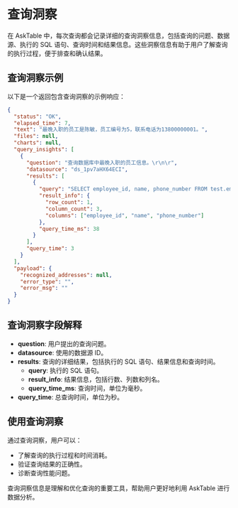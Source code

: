 # 查询洞察

在 AskTable 中，每次查询都会记录详细的查询洞察信息，包括查询的问题、数据源、执行的 SQL 语句、查询时间和结果信息。这些洞察信息有助于用户了解查询的执行过程，便于排查和确认结果。

## 查询洞察示例

以下是一个返回包含查询洞察的示例响应：

```json
{
  "status": "OK",
  "elapsed_time": 7,
  "text": "最晚入职的员工是陈敏，员工编号为5，联系电话为13800000001。",
  "files": null,
  "charts": null,
  "query_insights": [
    {
      "question": "查询数据库中最晚入职的员工信息。\r\n\r",
      "datasource": "ds_1pv7aHX64ECI",
      "results": [
        {
          "query": "SELECT employee_id, name, phone_number FROM test.employees ORDER BY employee_id DESC LIMIT 1",
          "result_info": {
            "row_count": 1,
            "column_count": 3,
            "columns": ["employee_id", "name", "phone_number"]
          },
          "query_time_ms": 38
        }
      ],
      "query_time": 3
    }
  ],
  "payload": {
    "recognized_addresses": null,
    "error_type": "",
    "error_msg": ""
  }
}
```

## 查询洞察字段解释

- **question**: 用户提出的查询问题。
- **datasource**: 使用的数据源 ID。
- **results**: 查询的详细结果，包括执行的 SQL 语句、结果信息和查询时间。
  - **query**: 执行的 SQL 语句。
  - **result_info**: 结果信息，包括行数、列数和列名。
  - **query_time_ms**: 查询时间，单位为毫秒。
- **query_time**: 总查询时间，单位为秒。

## 使用查询洞察

通过查询洞察，用户可以：

- 了解查询的执行过程和时间消耗。
- 验证查询结果的正确性。
- 诊断查询性能问题。

查询洞察信息是理解和优化查询的重要工具，帮助用户更好地利用 AskTable 进行数据分析。
